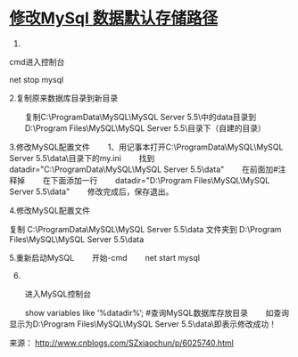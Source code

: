 # [修改MySql 数据默认存储路径](http://www.cnblogs.com/SZxiaochun/p/6025740.html)

1.

cmd进入控制台

net stop mysql

2.复制原来数据库目录到新目录

　　复制C:\ProgramData\MySQL\MySQL Server 5.5\中的data目录到
　　D:\Program Files\MySQL\MySQL Server 5.5\目录下（自建的目录）

3.修改MySQL配置文件
　　1、用记事本打开C:\ProgramData\MySQL\MySQL Server 5.5\data\目录下的my.ini
　　找到datadir="C:\ProgramData\MySQL\MySQL Server 5.5\data"
　　在前面加#注释掉
　　在下面添加一行
　　datadir="D:\Program Files\MySQL\MySQL Server 5.5\data"
　　修改完成后，保存退出。

4.修改MySQL配置文件

 复制 C:\ProgramData\MySQL\MySQL Server 5.5\data    文件夹到 D:\Program Files\MySQL\MySQL Server 5.5\data

5.重新启动MySQL
　　开始-cmd
　　net start mysql

6.

　　进入MySQL控制台

　　show variables like ’%datadir%’; #查询MySQL数据库存放目录
　　如查询显示为D:\Program Files\MySQL\MySQL Server 5.5\data\即表示修改成功！

来源： <http://www.cnblogs.com/SZxiaochun/p/6025740.html>